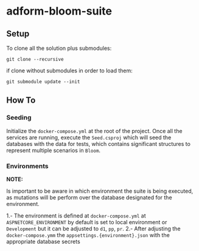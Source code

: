# adform-bloom-suite

## Setup

To clone all the solution plus submodules:

```shell
git clone --recursive
```

if clone without submodules in order to load them:

```shell 
git submodule update --init
```

## How To

### Seeding

Initialize the `docker-compose.yml` at the root of the project. Once all the services are running, execute the `Seed.csproj` which will seed the databases with the data for tests, which contains significant structures to represent multiple scenarios in `Bloom`.

### Environments

**NOTE:**

Is important to be aware in which environment the suite is being executed, as mutations will be perform over the database designated for the environment.

1.- The environment is defined at `docker-compose.yml` at `ASPNETCORE_ENVIRONMENT` by default is set to local environment or `Development` but it can be adjusted to `d1`, `pp`, `pr`. 
2.- After adjusting the `docker-compose.ymm` the `appsettings.{environment}.json` with the appropriate database secrets